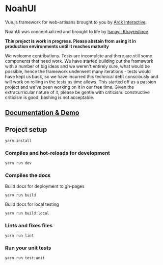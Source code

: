 # NoahUI

Vue.js framework for web-artisans brought to you by [Arck Interactive](https://arckinteractive.com/).

NoahUi was conceptualized and brought to life by [Ismayil Khayredinov](https://github.com/hypejunction)

**This project is work in progress. Please abstain from using it in production environments until it reaches maturity**

We welcome contributions. Tests are incomplete and there are still some components that need work. We have started building out the framework with a number of big ideas and we weren't entirely sure, what would be possible, hence the framework underwent many iterations - tests would have kept us back, so we have incurred this technical debt consciously and will work on rolling in the tests as time allows. This started off as a passion project and we've been working on it in our free time. Given the extracurricular nature of it, please be gentle with criticism: constructive criticism is good, bashing is not acceptable.
 
## [Documentation & Demo](https://arckinteractive.github.io/noah-ui/)


## Project setup
```
yarn install
```

### Compiles and hot-reloads for development
```
yarn run dev
```

### Compiles the docs

Build docs for deployment to gh-pages
```
yarn run build
```

Build docs for local testing
```
yarn run build:local
```

### Lints and fixes files
```
yarn run lint
```

### Run your unit tests
```
yarn run test:unit
```
